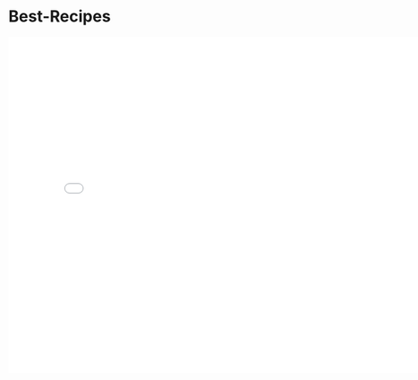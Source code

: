 # Best-Recipes
<iframe src="plots/ratings_histogram.html" width=800 height=600 frameBorder=0></iframe>